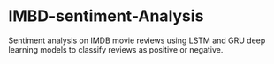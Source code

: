 # IMBD-sentiment-Analysis
Sentiment analysis on IMDB movie reviews using LSTM and GRU deep learning models to classify reviews as positive or negative.
